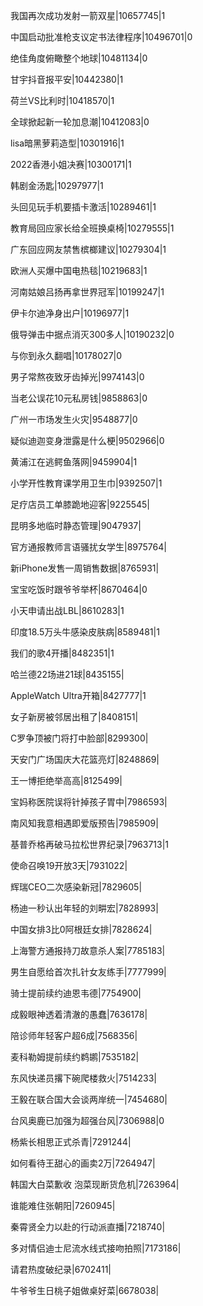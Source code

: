 我国再次成功发射一箭双星|10657745|1

中国启动批准枪支议定书法律程序|10496701|0

绝佳角度俯瞰整个地球|10481134|0

甘宇抖音报平安|10442380|1

荷兰VS比利时|10418570|1

全球掀起新一轮加息潮|10412083|0

lisa暗黑萝莉造型|10301916|1

2022香港小姐决赛|10300171|1

韩剧金汤匙|10297977|1

头回见玩手机要插卡激活|10289461|1

教育局回应家长给全班换桌椅|10279555|1

广东回应网友禁售槟榔建议|10279304|1

欧洲人买爆中国电热毯|10219683|1

河南姑娘吕扬再拿世界冠军|10199247|1

伊卡尔迪净身出户|10196977|1

俄导弹击中据点消灭300多人|10190232|0

与你到永久翻唱|10178027|0

男子常熬夜致牙齿掉光|9974143|0

当老公误花10元私房钱|9858863|0

广州一市场发生火灾|9548877|0

疑似迪迦变身泄露是什么梗|9502966|0

黄浦江在逃鳄鱼落网|9459904|1

小学开性教育课学用卫生巾|9392507|1

足疗店员工单膝跪地迎客|9225545|

昆明多地临时静态管理|9047937|

官方通报教师言语骚扰女学生|8975764|

新iPhone发售一周销售数据|8765931|

宝宝吃饭时跟爷爷举杯|8670464|0

小天申请出战LBL|8610283|1

印度18.5万头牛感染皮肤病|8589481|1

我们的歌4开播|8482351|1

哈兰德22场进21球|8435155|

AppleWatch Ultra开箱|8427777|1

女子新房被邻居出租了|8408151|

C罗争顶被门将打中脸部|8299300|

天安门广场国庆大花篮亮灯|8248869|

王一博拒绝举高高|8125499|

宝妈称医院误将针掉孩子胃中|7986593|

南风知我意相遇即爱版预告|7985909|

基普乔格再破马拉松世界纪录|7963713|1

使命召唤19开放3天|7931022|

辉瑞CEO二次感染新冠|7829605|

杨迪一秒认出年轻的刘畊宏|7828993|

中国女排3比0阿根廷女排|7828624|

上海警方通报持刀故意杀人案|7785183|

男生自愿给首次扎针女友练手|7777999|

骑士提前续约迪恩韦德|7754900|

成毅眼神透着清澈的愚蠢|7636178|

陪诊师年轻客户超6成|7568356|

麦科勒姆提前续约鹈鹕|7535182|

东风快递员撂下碗爬楼救火|7514233|

王毅在联合国大会谈两岸统一|7454680|

台风奥鹿已加强为超强台风|7306988|0

杨紫长相思正式杀青|7291244|

如何看待王甜心的画卖2万|7264947|

韩国大白菜歉收 泡菜现断货危机|7263964|

谁能难住张朝阳|7260945|

秦霄贤全力以赴的行动派直播|7218740|

多对情侣迪士尼流水线式接吻拍照|7173186|

请君热度破纪录|6702411|

牛爷爷生日桃子姐做桌好菜|6678038|

